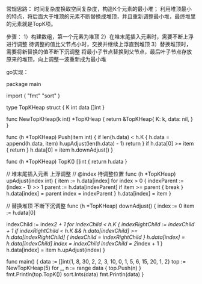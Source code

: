 常规思路：
时间复杂度换取空间复杂度，构造K个元素的最小堆；
利用堆顶最小的特点，将后面大于堆顶的元素不断替换成堆顶，并且重新调整最小堆，最终堆里的元素就是TopK项。

步骤：
1）构建数组，第一个元素为堆顶
2）在堆末尾插入元素时，需要不断上浮进行调整
待调整的值比父节点小时，交换并继续上浮直到堆顶
3）替换堆顶时，需要将新替换的值不断下沉调整
将最小子节点替换到父节点，最后叶子节点存放原来的堆顶，向上调整一波重新成为最小堆

go实现：




package main


import (
   "fmt"
   "sort"
)


type TopKHeap struct {
   K    int
   data []int
}


func NewTopKHeap(k int) *TopKHeap {
   return &TopKHeap{
      K:    k,
      data: nil,
   }
}


func (h *TopKHeap) Push(item int) {
   if len(h.data) < h.K {
      h.data = append(h.data, item)
      h.upAdjust(len(h.data) - 1)
      return
   }
   if h.data[0] >= item {
      return
   }
   h.data[0] = item
   h.downAdjust()
}


func (h *TopKHeap) TopK() []int {
   return h.data
}


// 堆末尾插入元素 上浮调整
// @index 待调整位置
func (h *TopKHeap) upAdjust(index int) {
   item := h.data[index]
   for index > 0 {
      indexParent := (index - 1) >> 1
      parent := h.data[indexParent]
      if item >= parent {
         break
      }
      h.data[index] = parent
      index = indexParent
   }
   h.data[index] = item
}


// 替换堆顶 不断下沉调整
func (h *TopKHeap) downAdjust() {
   index := 0
   item := h.data[0]


   indexChild := index*2 + 1
   for indexChild < h.K {
      indexRightChild := indexChild + 1
      if indexRightChild < h.K && h.data[indexChild] >= h.data[indexRightChild] {
         indexChild = indexRightChild
      }
      h.data[index] = h.data[indexChild]
      index = indexChild
      indexChild = 2*index + 1
   }
   h.data[index] = item
   h.upAdjust(index)
}


func main() {
   data := []int{1, 8, 30, 2, 2, 3, 10, 0, 1, 5, 6, 15, 20, 1, 2}
   top := NewTopKHeap(5)
   for _, n := range data {
      top.Push(n)
   }
   fmt.Println(top.TopK())
   sort.Ints(data)
   fmt.Println(data)
}
